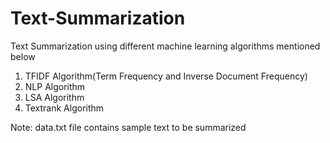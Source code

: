 # Text-Summarization
Text Summarization using different machine learning algorithms mentioned below

1) TFIDF Algorithm(Term Frequency and Inverse Document Frequency)
2) NLP Algorithm
3) LSA Algorithm
4) Textrank Algorithm

Note: data.txt file contains sample text to be summarized
